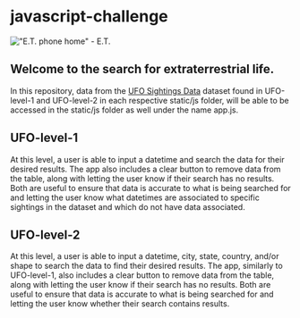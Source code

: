 # javascript-challenge

!["E.T. phone home" - E.T.](https://images.squarespace-cdn.com/content/v1/51b3dc8ee4b051b96ceb10de/1478637736504-K2S5E4GPWXMIWC42X8B3/ke17ZwdGBToddI8pDm48kNvT88LknE-K9M4pGNO0Iqd7gQa3H78H3Y0txjaiv_0fDoOvxcdMmMKkDsyUqMSsMWxHk725yiiHCCLfrh8O1z5QPOohDIaIeljMHgDF5CVlOqpeNLcJ80NK65_fV7S1USOFn4xF8vTWDNAUBm5ducQhX-V3oVjSmr829Rco4W2Uo49ZdOtO_QXox0_W7i2zEA/image-asset.jpeg?format=2500w)

## Welcome to the search for extraterrestrial life. 

In this repository, data from the [UFO Sightings Data](https://github.com/kylagelev/javascript-challenge/blob/main/UFO-level-1/static/js/data.js) dataset found in UFO-level-1 and UFO-level-2 in each respective static/js folder, will be able to be accessed in the static/js folder as well under the name app.js.

## UFO-level-1

At this level, a user is able to input a datetime and search the data for their desired results. The app also includes a clear button to remove data from the table, along with letting the user know if their search has no results. Both are useful to ensure that data is accurate to what is being searched for and letting the user know what datetimes are associated to specific sightings in the dataset and which do not have data associated.

## UFO-level-2

At this level, a user is able to input a datetime, city, state, country, and/or shape to search the data to find their desired results. The app, similarly to UFO-level-1, also includes a clear button to remove data from the table, along with letting the user know if their search has no results. Both are useful to ensure that data is accurate to what is being searched for and letting the user know whether their search contains results.
